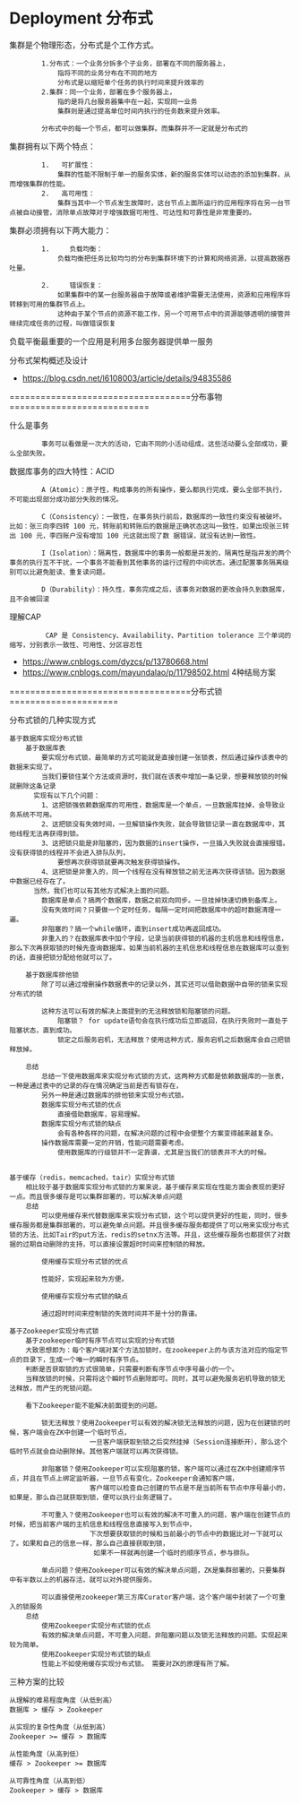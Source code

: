 # Deployment 分布式


集群是个物理形态，分布式是个工作方式。

            1.分布式：一个业务分拆多个子业务，部署在不同的服务器上， 
                指将不同的业务分布在不同的地方
                分布式是以缩短单个任务的执行时间来提升效率的
            2.集群：同一个业务，部署在多个服务器上， 
                指的是将几台服务器集中在一起，实现同一业务
                集群则是通过提高单位时间内执行的任务数来提升效率。
                
            分布式中的每一个节点，都可以做集群。而集群并不一定就是分布式的
        

集群拥有以下两个特点：

            1.   可扩展性：
                集群的性能不限制于单一的服务实体，新的服务实体可以动态的添加到集群，从而增强集群的性能。
            2.   高可用性：
                集群当其中一个节点发生故障时，这台节点上面所运行的应用程序将在另一台节点被自动接管，消除单点故障对于增强数据可用性、可达性和可靠性是非常重要的。

集群必须拥有以下两大能力：

            1.     负载均衡：
                负载均衡把任务比较均匀的分布到集群环境下的计算和网络资源，以提高数据吞吐量。
            
            2.     错误恢复：
                如果集群中的某一台服务器由于故障或者维护需要无法使用，资源和应用程序将转移到可用的集群节点上。
                这种由于某个节点的资源不能工作，另一个可用节点中的资源能够透明的接管并继续完成任务的过程，叫做错误恢复


负载平衡最重要的一个应用是利用多台服务器提供单一服务


分布式架构概述及设计
- https://blog.csdn.net/l6108003/article/details/94835586

===================================分布事物===========================

什么是事务

            事务可以看做是一次大的活动，它由不同的小活动组成，这些活动要么全部成功，要么全部失败。


数据库事务的四大特性：ACID

            A（Atomic）：原子性，构成事务的所有操作，要么都执行完成，要么全部不执行，不可能出现部分成功部分失败的情况。
        
            C（Consistency）：一致性，在事务执行前后，数据库的一致性约束没有被破坏。比如：张三向李四转 100 元，转账前和转账后的数据是正确状态这叫一致性，如果出现张三转出 100 元，李四账户没有增加 100 元这就出现了数 据错误，就没有达到一致性。
        
            I（Isolation）：隔离性，数据库中的事务一般都是并发的，隔离性是指并发的两个事务的执行互不干扰，一个事务不能看到其他事务的运行过程的中间状态。通过配置事务隔离级别可以比避免脏读、重复读问题。
        
            D（Durability）：持久性，事务完成之后，该事务对数据的更改会持久到数据库，且不会被回滚


理解CAP

             CAP 是 Consistency、Availability、Partition tolerance 三个单词的缩写，分别表示一致性、可用性、分区容忍性

- https://www.cnblogs.com/dyzcs/p/13780668.html
- https://www.cnblogs.com/mayundalao/p/11798502.html  4种结局方案

===================================分布式锁=====================


分布式锁的几种实现方式

    基于数据库实现分布式锁 
        基于数据库表
            要实现分布式锁，最简单的方式可能就是直接创建一张锁表，然后通过操作该表中的数据来实现了。
            当我们要锁住某个方法或资源时，我们就在该表中增加一条记录，想要释放锁的时候就删除这条记录
          实现有以下几个问题：
            1、这把锁强依赖数据库的可用性，数据库是一个单点，一旦数据库挂掉，会导致业务系统不可用。
            2、这把锁没有失效时间，一旦解锁操作失败，就会导致锁记录一直在数据库中，其他线程无法再获得到锁。
            3、这把锁只能是非阻塞的，因为数据的insert操作，一旦插入失败就会直接报错。没有获得锁的线程并不会进入排队队列，
                要想再次获得锁就要再次触发获得锁操作。
            4、这把锁是非重入的，同一个线程在没有释放锁之前无法再次获得该锁。因为数据中数据已经存在了。
          当然，我们也可以有其他方式解决上面的问题。
            数据库是单点？搞两个数据库，数据之前双向同步。一旦挂掉快速切换到备库上。
            没有失效时间？只要做一个定时任务，每隔一定时间把数据库中的超时数据清理一遍。
            非阻塞的？搞一个while循环，直到insert成功再返回成功。
            非重入的？在数据库表中加个字段，记录当前获得锁的机器的主机信息和线程信息，那么下次再获取锁的时候先查询数据库，如果当前机器的主机信息和线程信息在数据库可以查到的话，直接把锁分配给他就可以了。
        
        基于数据库排他锁
            除了可以通过增删操作数据表中的记录以外，其实还可以借助数据中自带的锁来实现分布式的锁

            这种方法可以有效的解决上面提到的无法释放锁和阻塞锁的问题。
                阻塞锁？ for update语句会在执行成功后立即返回，在执行失败时一直处于阻塞状态，直到成功。
                锁定之后服务宕机，无法释放？使用这种方式，服务宕机之后数据库会自己把锁释放掉。

        总结
            总结一下使用数据库来实现分布式锁的方式，这两种方式都是依赖数据库的一张表，一种是通过表中的记录的存在情况确定当前是否有锁存在，
            另外一种是通过数据库的排他锁来实现分布式锁。
            数据库实现分布式锁的优点
                直接借助数据库，容易理解。
            数据库实现分布式锁的缺点
                会有各种各样的问题，在解决问题的过程中会使整个方案变得越来越复杂。
            操作数据库需要一定的开销，性能问题需要考虑。
                使用数据库的行级锁并不一定靠谱，尤其是当我们的锁表并不大的时候。


    基于缓存（redis，memcached，tair）实现分布式锁 
        相比较于基于数据库实现分布式锁的方案来说，基于缓存来实现在性能方面会表现的更好一点。而且很多缓存是可以集群部署的，可以解决单点问题
        总结
            可以使用缓存来代替数据库来实现分布式锁，这个可以提供更好的性能，同时，很多缓存服务都是集群部署的，可以避免单点问题。并且很多缓存服务都提供了可以用来实现分布式锁的方法，比如Tair的put方法，redis的setnx方法等。并且，这些缓存服务也都提供了对数据的过期自动删除的支持，可以直接设置超时时间来控制锁的释放。

            使用缓存实现分布式锁的优点

            性能好，实现起来较为方便。

            使用缓存实现分布式锁的缺点

            通过超时时间来控制锁的失效时间并不是十分的靠谱。
            
    基于Zookeeper实现分布式锁
        基于zookeeper临时有序节点可以实现的分布式锁
        大致思想即为：每个客户端对某个方法加锁时，在zookeeper上的与该方法对应的指定节点的目录下，生成一个唯一的瞬时有序节点。 
        判断是否获取锁的方式很简单，只需要判断有序节点中序号最小的一个。 
        当释放锁的时候，只需将这个瞬时节点删除即可。同时，其可以避免服务宕机导致的锁无法释放，而产生的死锁问题。

        看下Zookeeper能不能解决前面提到的问题。

            锁无法释放？使用Zookeeper可以有效的解决锁无法释放的问题，因为在创建锁的时候，客户端会在ZK中创建一个临时节点，
                        一旦客户端获取到锁之后突然挂掉（Session连接断开），那么这个临时节点就会自动删除掉。其他客户端就可以再次获得锁。

            非阻塞锁？使用Zookeeper可以实现阻塞的锁，客户端可以通过在ZK中创建顺序节点，并且在节点上绑定监听器，一旦节点有变化，Zookeeper会通知客户端，
                        客户端可以检查自己创建的节点是不是当前所有节点中序号最小的，如果是，那么自己就获取到锁，便可以执行业务逻辑了。

            不可重入？使用Zookeeper也可以有效的解决不可重入的问题，客户端在创建节点的时候，把当前客户端的主机信息和线程信息直接写入到节点中，
                        下次想要获取锁的时候和当前最小的节点中的数据比对一下就可以了。如果和自己的信息一样，那么自己直接获取到锁，
                         如果不一样就再创建一个临时的顺序节点，参与排队。

            单点问题？使用Zookeeper可以有效的解决单点问题，ZK是集群部署的，只要集群中有半数以上的机器存活，就可以对外提供服务。

            可以直接使用zookeeper第三方库Curator客户端，这个客户端中封装了一个可重入的锁服务
        总结
            使用Zookeeper实现分布式锁的优点
            有效的解决单点问题，不可重入问题，非阻塞问题以及锁无法释放的问题。实现起来较为简单。
            使用Zookeeper实现分布式锁的缺点
            性能上不如使用缓存实现分布式锁。 需要对ZK的原理有所了解。


三种方案的比较

    从理解的难易程度角度（从低到高）
    数据库 > 缓存 > Zookeeper

    从实现的复杂性角度（从低到高）
    Zookeeper >= 缓存 > 数据库

    从性能角度（从高到低）
    缓存 > Zookeeper >= 数据库

    从可靠性角度（从高到低）
    Zookeeper > 缓存 > 数据库













